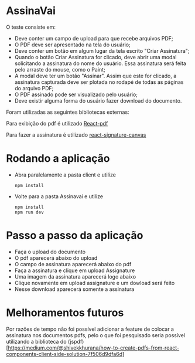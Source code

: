 # AssinaVai
O teste consiste em:
- Deve conter um campo de upload para que recebe arquivos PDF;
- O PDF deve ser apresentado na tela do usuário;
- Deve conter um botão em algum lugar da tela escrito "Criar Assinatura";
- Quando o botão Criar Assinatura for clicado, deve abrir uma modal solicitando a assinatura do nome do usuário. Essa assinatura será feita pelo arraste do mouse, como o Paint;
- A modal deve ter um botão "Assinar". Assim que este for clicado, a assinatura capturada deve ser plotada no rodapé de todas as páginas do arquivo PDF;
- O PDF assinado pode ser visualizado pelo usuário;
- Deve existir alguma forma do usuário fazer download do documento.

Foram utilizadas as seguintes bibliotecas externas:

Para exibição do pdf é utilizado [React-pdf](https://www.npmjs.com/package/react-pdf)

Para fazer a assinatura é utilizado  [react-signature-canvas](https://www.npmjs.com/package/react-signature-canvas)

      
# Rodando a aplicação
      
- Abra paralelamente a pasta client e utilize

      npm install

- Volte para a pasta Assinavai e utilize

      npm install
      npm run dev

# Passo a passo da aplicação

- Faça o upload do documento
- O pdf aparecerá abaixo do upload
- O campo de assinatura aparecerá abaixo do pdf
- Faça a assinatura e clique em upload Assignature
- Uma imagem da assinatura aparecerá logo abaixo
- Clique novamente em upload assignature e um dowload será feito
- Nesse download aparecerá somente a assinatura

# Melhoramentos futuros
Por razões de tempo não foi possível adicionar a feature de colocar a assinatura nos documentos pdfs, pelo o que foi pesquisado seria possível utilizando a biblioteca do (jspdf)[https://medium.com/@shivekkhurana/how-to-create-pdfs-from-react-components-client-side-solution-7f506d9dfa6d]
